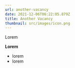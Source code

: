 ```yaml
---
url: another-vacancy
date: 2021-12-06T06:22:05.879Z
title: Another Vacancy
thumbnail: src/images/icon.png
---
```

Lorem

**Lorem**

* lorem
* lorem
